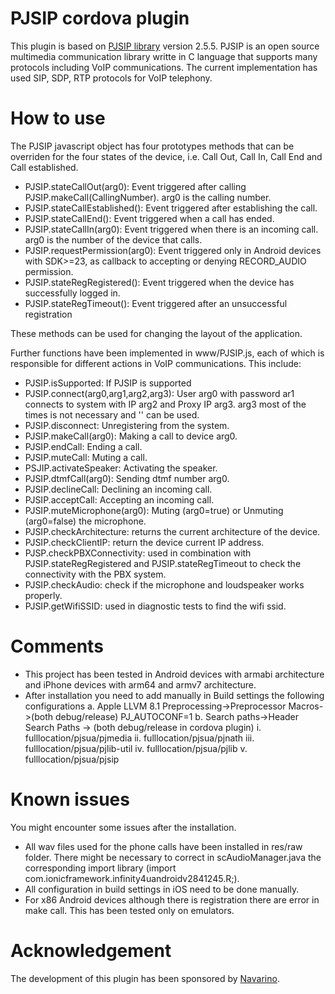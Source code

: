 # PJSIP cordova plugin
This plugin is based on [PJSIP library](http://www.pjsip.org) version 2.5.5. PJSIP is an open source multimedia communication library writte in C language that supports many protocols including VoIP communications. The current implementation has used SIP, SDP, RTP protocols for VoIP telephony.

# How to use

The PJSIP javascript object has four prototypes methods that can be overriden for the four states of the device, i.e. Call Out, Call In, Call End and Call established.

- PJSIP.stateCallOut(arg0): Event triggered after calling PJSIP.makeCall(CallingNumber). arg0 is the calling number.
- PJSIP.stateCallEstablished(): Event triggered after establishing the call.
- PJSIP.stateCallEnd(): Event triggered when a call has ended.
- PJSIP.stateCallIn(arg0): Event triggered when there is an incoming call. arg0 is the number of the device that calls.
- PJSIP.requestPermission(arg0): Event triggered only in Android devices with SDK>=23, as callback to accepting or denying RECORD_AUDIO permission.
- PJSIP.stateRegRegistered(): Event triggered when the device has successfully logged in.
- PJSIP.stateRegTimeout(): Event triggered after an unsuccessful registration 

These methods can be used for changing the layout of the application.

Further functions have been implemented in www/PJSIP.js, each of which is responsible for different actions in VoIP communications. This include:

- PJSIP.isSupported: If PJSIP is supported
- PJSIP.connect(arg0,arg1,arg2,arg3): User arg0 with password ar1 connects to system with IP arg2 and Proxy IP arg3. arg3 most of the times is not necessary and '' can be used.
- PJSIP.disconnect: Unregistering from the system. 
- PJSIP.makeCall(arg0): Making a call to device arg0.
- PJSIP.endCall: Ending a call.
- PJSIP.muteCall: Muting a call.
- PSJIP.activateSpeaker: Activating the speaker.
- PJSIP.dtmfCall(arg0): Sending dtmf number arg0.
- PJSIP.declineCall: Declining an incoming call.
- PJSIP.acceptCall: Accepting an incoming call.
- PJSIP.muteMicrophone(arg0): Muting (arg0=true) or Unmuting (arg0=false) the microphone.
- PJSIP.checkArchitecture: returns the current architecture of the device.
- PJSIP.checkClientIP: return the device current IP address.
- PJSP.checkPBXConnectivity: used in combination with PJSIP.stateRegRegistered and PJSIP.stateRegTimeout to check the connectivity with the PBX system.
- PJSIP.checkAudio: check if the microphone and loudspeaker works properly.
- PJSIP.getWifiSSID: used in diagnostic tests to find the wifi ssid.

# Comments

- This project has been tested in Android devices with armabi architecture and iPhone devices with arm64 and armv7 architecture.
- After installation you need to add manually in Build settings the following configurations
a. Apple LLVM 8.1 Preprocessing->Preprocessor Macros->(both debug/release) PJ_AUTOCONF=1
b. Search paths->Header Search Paths -> (both debug/release in cordova plugin) 
  i. fulllocation/pjsua/pjmedia
  ii. fulllocation/pjsua/pjnath
  iii. fulllocation/pjsua/pjlib-util
  iv. fulllocation/pjsua/pjlib
  v. fulllocation/pjsua/pjsip

# Known issues

You might encounter some issues after the installation.

- All wav files used for the phone calls have been installed in res/raw folder. There might be necessary to correct in scAudioManager.java the corresponding import library (import com.ionicframework.infinity4uandroidv2841245.R;).
- All configuration in build settings in iOS need to be done manually.
- For x86 Android devices although there is registration there are error in make call. This has been tested only on emulators.


# Acknowledgement

The development of this plugin has been sponsored by [Navarino](http://navarino.gr).
